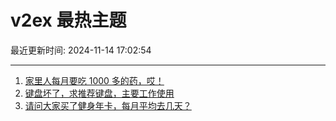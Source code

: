 # v2ex 最热主题

最近更新时间: 2024-11-14 17:02:54

--- 
1. [家里人每月要吃 1000 多的药，哎！](https://www.v2ex.com/t/1089385) 
2. [键盘坏了，求推荐键盘，主要工作使用](https://www.v2ex.com/t/1089388) 
3. [请问大家买了健身年卡，每月平均去几天？](https://www.v2ex.com/t/1089393) 
